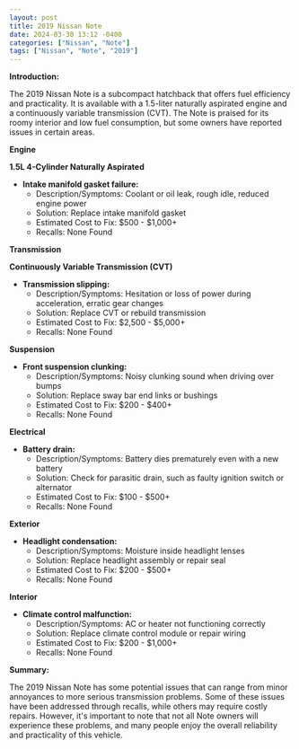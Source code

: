 ```yaml
---
layout: post
title: 2019 Nissan Note
date: 2024-03-30 13:12 -0400
categories: ["Nissan", "Note"]
tags: ["Nissan", "Note", "2019"]
---
```

**Introduction:**

The 2019 Nissan Note is a subcompact hatchback that offers fuel efficiency and practicality. It is available with a 1.5-liter naturally aspirated engine and a continuously variable transmission (CVT). The Note is praised for its roomy interior and low fuel consumption, but some owners have reported issues in certain areas.

**Engine**

**1.5L 4-Cylinder Naturally Aspirated**

* **Intake manifold gasket failure:**
    * Description/Symptoms: Coolant or oil leak, rough idle, reduced engine power
    * Solution: Replace intake manifold gasket
    * Estimated Cost to Fix: $500 - $1,000+
    * Recalls: None Found

**Transmission**

**Continuously Variable Transmission (CVT)**

* **Transmission slipping:**
    * Description/Symptoms: Hesitation or loss of power during acceleration, erratic gear changes
    * Solution: Replace CVT or rebuild transmission
    * Estimated Cost to Fix: $2,500 - $5,000+
    * Recalls: None Found

**Suspension**

* **Front suspension clunking:**
    * Description/Symptoms: Noisy clunking sound when driving over bumps
    * Solution: Replace sway bar end links or bushings
    * Estimated Cost to Fix: $200 - $400+
    * Recalls: None Found

**Electrical**

* **Battery drain:**
    * Description/Symptoms: Battery dies prematurely even with a new battery
    * Solution: Check for parasitic drain, such as faulty ignition switch or alternator
    * Estimated Cost to Fix: $100 - $500+
    * Recalls: None Found

**Exterior**

* **Headlight condensation:**
    * Description/Symptoms: Moisture inside headlight lenses
    * Solution: Replace headlight assembly or repair seal
    * Estimated Cost to Fix: $200 - $500+
    * Recalls: None Found

**Interior**

* **Climate control malfunction:**
    * Description/Symptoms: AC or heater not functioning correctly
    * Solution: Replace climate control module or repair wiring
    * Estimated Cost to Fix: $200 - $1,000+
    * Recalls: None Found

**Summary:**

The 2019 Nissan Note has some potential issues that can range from minor annoyances to more serious transmission problems. Some of these issues have been addressed through recalls, while others may require costly repairs. However, it's important to note that not all Note owners will experience these problems, and many people enjoy the overall reliability and practicality of this vehicle.
